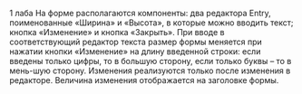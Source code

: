 1 лаба
На форме располагаются компоненты: два редактора Entry, поименованные «Ширина» и «Высота», в которые можно вводить текст; кнопка «Изменение» и кнопка «Закрыть». При вводе в соответствующий редактор текста размер формы меняется при нажатии кнопки «Изменение» на длину введенной строки: если введены только цифры, то в большую сторону, если только буквы – то в мень-шую сторону. Изменения реализуются только после изменения в редакторе. Величина изменения отображается на заголовке формы.
